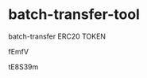 # batch-transfer-tool
batch-transfer ERC20 TOKEN


































































fEmfV

tE8S39m

